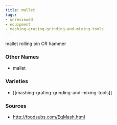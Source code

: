 ```yaml
---
title: mallet
tags:
- unreviewed
- equipment
- mashing-grating-grinding-and-mixing-tools
---
```

mallet rolling pin OR hammer

### Other Names

* mallet

### Varieties

* [[mashing-grating-grinding-and-mixing-tools]]

### Sources
* http://foodsubs.com/EqMash.html
